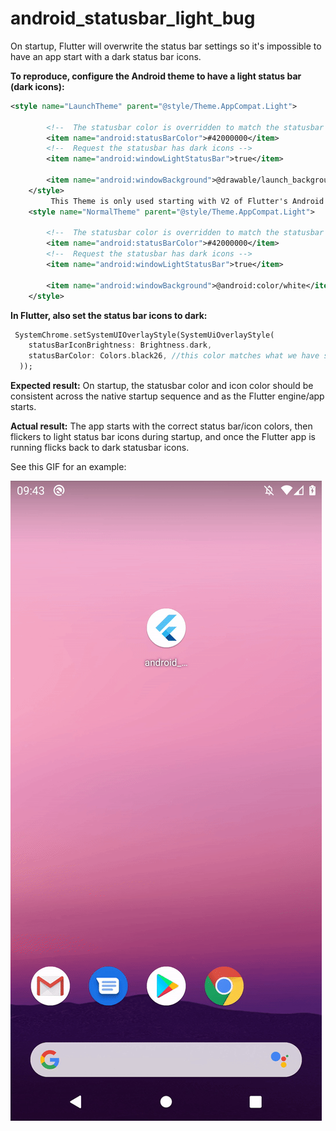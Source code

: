 # android_statusbar_light_bug

On startup, Flutter will overwrite the status bar settings so it's impossible to have an app start with a dark status bar icons.


**To reproduce, configure the Android theme to have a light status bar (dark icons):**

```xml
<style name="LaunchTheme" parent="@style/Theme.AppCompat.Light">
        
        <!--  The statusbar color is overridden to match the statusbar color set in Flutter -->
        <item name="android:statusBarColor">#42000000</item> 
        <!--  Request the statusbar has dark icons -->
        <item name="android:windowLightStatusBar">true</item>
        
        <item name="android:windowBackground">@drawable/launch_background</item>
    </style>
         This Theme is only used starting with V2 of Flutter's Android embedding. -->
    <style name="NormalTheme" parent="@style/Theme.AppCompat.Light">
        
        <!--  The statusbar color is overridden to match the statusbar color set in Flutter -->
        <item name="android:statusBarColor">#42000000</item>
        <!--  Request the statusbar has dark icons -->
        <item name="android:windowLightStatusBar">true</item>
        
        <item name="android:windowBackground">@android:color/white</item>
    </style>
```

**In Flutter, also set the status bar icons to dark:**

```dart
 SystemChrome.setSystemUIOverlayStyle(SystemUiOverlayStyle(
    statusBarIconBrightness: Brightness.dark,
    statusBarColor: Colors.black26, //this color matches what we have set in the Android theme
  ));
```

**Expected result:** On startup, the statusbar color and icon color should be consistent across the native startup sequence and as the Flutter engine/app starts.

**Actual result:** The app starts with the correct status bar/icon colors, then flickers to light status bar icons during startup, and once the Flutter app is running flicks back to dark statusbar icons. 

See this GIF for an example:

![Example issue](flutter_light_status_bar.gif)